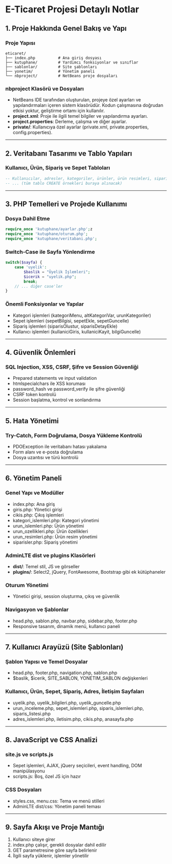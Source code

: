 # E-Ticaret Projesi Detaylı Notlar

## 1. Proje Hakkında Genel Bakış ve Yapı

### Proje Yapısı
```
eticaret/
├── index.php          # Ana giriş dosyası
├── kutuphane/         # Yardımcı fonksiyonlar ve sınıflar
├── sablonlar/         # Site şablonları
├── yonetim/           # Yönetim paneli
└── nbproject/         # NetBeans proje dosyaları
```

### nbproject Klasörü ve Dosyaları
- NetBeans IDE tarafından oluşturulan, projeye özel ayarları ve yapılandırmaları içeren sistem klasörüdür. Kodun çalışmasına doğrudan etkisi yoktur, geliştirme ortamı için kullanılır.
- **project.xml**: Proje ile ilgili temel bilgiler ve yapılandırma ayarları.
- **project.properties**: Derleme, çalışma ve diğer ayarlar.
- **private/**: Kullanıcıya özel ayarlar (private.xml, private.properties, config.properties).

---

## 2. Veritabanı Tasarımı ve Tablo Yapıları

### Kullanıcı, Ürün, Sipariş ve Sepet Tabloları
```sql
-- Kullanıcılar, adresler, kategoriler, ürünler, ürün resimleri, siparişler, sipariş detayları, sepet tabloları
-- ... (tüm tablo CREATE örnekleri buraya alınacak)
```

---

## 3. PHP Temelleri ve Projede Kullanımı

### Dosya Dahil Etme
```php
require_once 'kutuphane/ayarlar.php';z
require_once 'kutuphane/oturum.php';
require_once 'kutuphane/veritabani.php';
```

### Switch-Case ile Sayfa Yönlendirme
```php
switch($sayfa) {
    case 'uyelik':
        $baslik = "Üyelik İşlemleri";
        $icerik = "uyelik.php";
        break;
    // ... diğer case'ler
}
```

### Önemli Fonksiyonlar ve Yapılar
- Kategori işlemleri (kategoriMenu, altKategoriVar, urunKategoriler)
- Sepet işlemleri (sepetBilgisi, sepetEkle, sepetGuncelle)
- Sipariş işlemleri (siparisOlustur, siparisDetayEkle)
- Kullanıcı işlemleri (kullaniciGiris, kullaniciKayit, bilgiGuncelle)

---

## 4. Güvenlik Önlemleri

### SQL Injection, XSS, CSRF, Şifre ve Session Güvenliği
- Prepared statements ve input validation
- htmlspecialchars ile XSS koruması
- password_hash ve password_verify ile şifre güvenliği
- CSRF token kontrolü
- Session başlatma, kontrol ve sonlandırma

---

## 5. Hata Yönetimi

### Try-Catch, Form Doğrulama, Dosya Yükleme Kontrolü
- PDOException ile veritabanı hatası yakalama
- Form alanı ve e-posta doğrulama
- Dosya uzantısı ve türü kontrolü

---

## 6. Yönetim Paneli

### Genel Yapı ve Modüller
- index.php: Ana giriş
- giris.php: Yönetici girişi
- cikis.php: Çıkış işlemleri
- kategori_islemleri.php: Kategori yönetimi
- urun_islemleri.php: Ürün yönetimi
- urun_ozellikleri.php: Ürün özellikleri
- urun_resimleri.php: Ürün resim yönetimi
- siparisler.php: Sipariş yönetimi

### AdminLTE dist ve plugins Klasörleri
- **dist/**: Temel stil, JS ve görseller
- **plugins/**: Select2, jQuery, FontAwesome, Bootstrap gibi ek kütüphaneler

### Oturum Yönetimi
- Yönetici girişi, session oluşturma, çıkış ve güvenlik

### Navigasyon ve Şablonlar
- head.php, sablon.php, navbar.php, sidebar.php, footer.php
- Responsive tasarım, dinamik menü, kullanıcı paneli

---

## 7. Kullanıcı Arayüzü (Site Şablonları)

### Şablon Yapısı ve Temel Dosyalar
- head.php, footer.php, navigation.php, sablon.php
- $baslik, $icerik, SITE_SABLON, YONETIM_SABLON değişkenleri

### Kullanıcı, Ürün, Sepet, Sipariş, Adres, İletişim Sayfaları
- uyelik.php, uyelik_bilgileri.php, uyelik_guncelle.php
- urun_inceleme.php, sepet_islemleri.php, siparis_islemleri.php, siparis_listesi.php
- adres_islemleri.php, iletisim.php, cikis.php, anasayfa.php

---

## 8. JavaScript ve CSS Analizi

### site.js ve scripts.js
- Sepet işlemleri, AJAX, jQuery seçicileri, event handling, DOM manipülasyonu
- scripts.js: Boş, özel JS için hazır

### CSS Dosyaları
- styles.css, menu.css: Tema ve menü stilleri
- AdminLTE dist/css: Yönetim paneli teması

---

## 9. Sayfa Akışı ve Proje Mantığı

1. Kullanıcı siteye girer
2. index.php çalışır, gerekli dosyalar dahil edilir
3. GET parametresine göre sayfa belirlenir
4. İlgili sayfa yüklenir, işlemler yönetilir